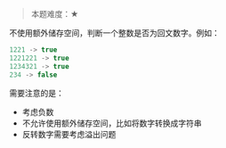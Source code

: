 > 本题难度：★

不使用额外储存空间，判断一个整数是否为回文数字。例如：

```js
1221 -> true
1221221 -> true
1234321 -> true
234 -> false
```

需要注意的是：

- 考虑负数
- 不允许使用额外储存空间，比如将数字转换成字符串
- 反转数字需要考虑溢出问题
